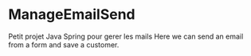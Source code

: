 # ManageEmailSend
Petit projet Java Spring pour gerer les mails
Here we can send an email from a form and save a customer.
